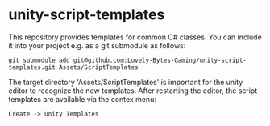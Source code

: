 # unity-script-templates

This repository provides templates for common C# classes.
You can include it into your project e.g. as a git submodule as follows:

```git submodule add git@github.com:Lovely-Bytes-Gaming/unity-script-templates.git Assets/ScriptTemplates```

The target directory 'Assets/ScriptTemplates' is important for the unity editor to recognize the new templates. After restarting the editor, the script templates are available via the contex menu:

```Create -> Unity Templates```